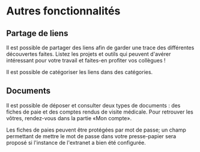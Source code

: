 # Autres fonctionnalités

## Partage de liens

Il est possible de partager des liens afin de garder une trace des différentes découvertes faites. Listez les projets et outils qui peuvent d'avérer intéressant pour votre travail et faites-en profiter vos collègues !

Il est possible de catégoriser les liens dans des catégories.

## Documents

Il est possible de déposer et consulter deux types de documents : des fiches de paie et des comptes rendus de visite médicale. Pour retrouver les vôtres, rendez-vous dans la partie «Mon compte».

Les fiches de paies peuvent être protégées par mot de passe; un champ permettant de mettre le mot de passe dans votre presse-papier sera proposé si l'instance de l'extranet a bien été configurée.
